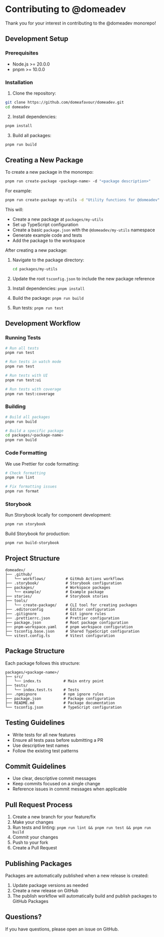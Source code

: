 # Contributing to @domeadev

Thank you for your interest in contributing to the @domeadev monorepo!

## Development Setup

### Prerequisites

- Node.js >= 20.0.0
- pnpm >= 10.0.0

### Installation

1. Clone the repository:

```bash
git clone https://github.com/domeafavour/domeadev.git
cd domeadev
```

2. Install dependencies:

```bash
pnpm install
```

3. Build all packages:

```bash
pnpm run build
```

## Creating a New Package

To create a new package in the monorepo:

```bash
pnpm run create-package <package-name> -d "<package description>"
```

For example:

```bash
pnpm run create-package my-utils -d "Utility functions for @domeadev"
```

This will:

- Create a new package at `packages/my-utils`
- Set up TypeScript configuration
- Create a basic `package.json` with the `@domeadev/my-utils` namespace
- Generate example code and tests
- Add the package to the workspace

After creating a new package:

1. Navigate to the package directory:

   ```bash
   cd packages/my-utils
   ```

2. Update the root `tsconfig.json` to include the new package reference
3. Install dependencies: `pnpm install`
4. Build the package: `pnpm run build`
5. Run tests: `pnpm run test`

## Development Workflow

### Running Tests

```bash
# Run all tests
pnpm run test

# Run tests in watch mode
pnpm run test

# Run tests with UI
pnpm run test:ui

# Run tests with coverage
pnpm run test:coverage
```

### Building

```bash
# Build all packages
pnpm run build

# Build a specific package
cd packages/<package-name>
pnpm run build
```

### Code Formatting

We use Prettier for code formatting:

```bash
# Check formatting
pnpm run lint

# Fix formatting issues
pnpm run format
```

### Storybook

Run Storybook locally for component development:

```bash
pnpm run storybook
```

Build Storybook for production:

```bash
pnpm run build-storybook
```

## Project Structure

```
domeadev/
├── .github/
│   └── workflows/         # GitHub Actions workflows
├── .storybook/            # Storybook configuration
├── packages/              # Workspace packages
│   └── example/           # Example package
├── stories/               # Storybook stories
├── tools/
│   └── create-package/    # CLI tool for creating packages
├── .editorconfig          # Editor configuration
├── .gitignore             # Git ignore rules
├── .prettierrc.json       # Prettier configuration
├── package.json           # Root package configuration
├── pnpm-workspace.yaml    # pnpm workspace configuration
├── tsconfig.base.json     # Shared TypeScript configuration
└── vitest.config.ts       # Vitest configuration
```

## Package Structure

Each package follows this structure:

```
packages/<package-name>/
├── src/
│   └── index.ts          # Main entry point
├── tests/
│   └── index.test.ts     # Tests
├── .npmignore            # npm ignore rules
├── package.json          # Package configuration
├── README.md             # Package documentation
└── tsconfig.json         # TypeScript configuration
```

## Testing Guidelines

- Write tests for all new features
- Ensure all tests pass before submitting a PR
- Use descriptive test names
- Follow the existing test patterns

## Commit Guidelines

- Use clear, descriptive commit messages
- Keep commits focused on a single change
- Reference issues in commit messages when applicable

## Pull Request Process

1. Create a new branch for your feature/fix
2. Make your changes
3. Run tests and linting: `pnpm run lint && pnpm run test && pnpm run build`
4. Commit your changes
5. Push to your fork
6. Create a Pull Request

## Publishing Packages

Packages are automatically published when a new release is created:

1. Update package versions as needed
2. Create a new release on GitHub
3. The publish workflow will automatically build and publish packages to GitHub Packages

## Questions?

If you have questions, please open an issue on GitHub.
